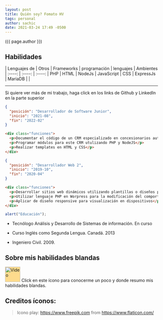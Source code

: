 ```yaml
---
layout: post
title: Quién soy? Fomato HV
tags: personal
author: sachic
date: 2021-03-24 17:49 -0500
---
```


<style>
  img[src*="#icon"] {
    width:50px;
    height:50px;
    background:#fddb8d;
  }
</style>

({{ page.author }})
## Habilidades

| Lenguajes de | Otros | Frameworks
| programación | lenguajes | Ambientes
| :----: | :----: | :----:
| PHP | HTML | NodeJs
| JavaScript | CSS | ExpressJs
| MariaDB |  |

---
Si quiere ver más de mi trabajo, haga click en los links de Github y LinkedIn en la parte superior

```json
{
  "posición": "Desarrollador de Software Junior",
  "inicio": "2021-08",
  "fin": "2022-02"
}
```
```html
<div class="funciones">
  <p>Documentar el código de un CRM especializado en concesionarios automotirces</p>
  <p>Programar módulos para este CRM utulizando PHP y NodeJS</p>
  <p>Realizar templates en HTML y CSS</p>
</div>
```

```json
{
  "posición": "Desarrollador Web 2",
  "inicio": "2019-10",
  "fin": "2020-04"
}
```
```html
<div class="funciones">
  <p>Desarrollar sitios web dinámicos utilizando plantillas o diseños personalizados</p>
  <p>Utilizar lenguaje PHP en Worpress para la modificación del comportamiento de hooks, actions, filters, taxonomías, campos y funciones</p>
  <p>Aplicar de diseño responsive para visualización en dispositivos</p>
</div>
```
```js
alert("Educación");
```
- Tecnólogo Análisis y Desarrollo de Sistemas de información. En curso

- Curso Inglés como Segunda Lengua. Canadá. 2013

- Ingeniero Civil. 2009.

## Sobre mis habilidades blandas

[![Video](https://image.flaticon.com/icons/png/128/482/482059.png#icon)](https://drive.google.com/file/d/150axhPuosXp6ZaXrvoPO0Vm5AKp0iYZH/view?usp=sharing "Habilidades blandas Sachic") Click en este ícono para conocerme un poco y donde resumo mis habilidades blandas.

## Creditos íconos:
> Icono play: https://www.freepik.com from https://www.flaticon.com/
